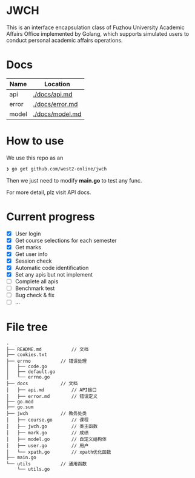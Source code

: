 # JWCH

This is an interface encapsulation class of Fuzhou University Academic Affairs Office implemented by Golang, which supports simulated users to conduct personal academic affairs operations.

# Docs

| Name  | Location                        |
| ----- | ------------------------------- |
| api   | [./docs/api.md](./docs/api.md)     |
| error | [./docs/error.md](./docs/error.md) |
| model | [./docs/model.md](./docs/model.md) |

# How to use

We use this repo as an 

```bash
❯ go get github.com/west2-online/jwch
```

Then we just need to modify **main.go** to test any func.

For more detail, plz visit API docs.

# Current progress

- [X] User login
- [X] Get course selections for each semester
- [X] Get marks
- [X] Get user info
- [X] Session check
- [X] Automatic code identification
- [X] Set any apis but not implement
- [ ] Complete all apis
- [ ] Benchmark test
- [ ] Bug check & fix
- [ ] ...

# File tree

```
.
├── README.md			// 文档
├── cookies.txt
├── errno			// 错误处理
│   ├── code.go
│   ├── default.go
│   └── errno.go
├── docs			// 文档
│   ├── api.md			// API接口
│   ├── error.md		// 错误定义
├── go.mod
├── go.sum
├── jwch			// 教务处类
│   ├── course.go		// 课程
│   ├── jwch.go			// 类主函数
│   ├── mark.go			// 成绩
│   ├── model.go		// 自定义结构体
│   ├── user.go			// 用户
│   └── xpath.go		// xpath优化函数
├── main.go
└── utils			// 通用函数
    └── utils.go
```
